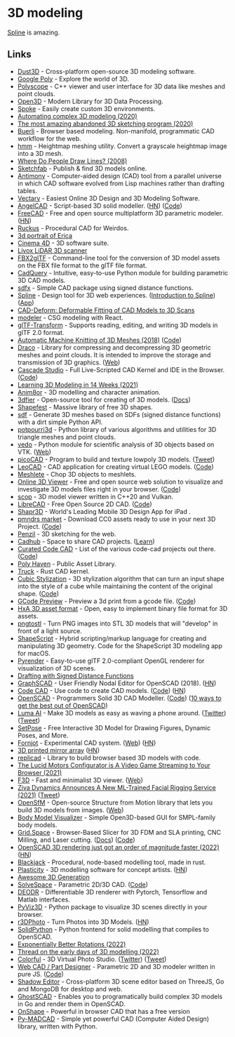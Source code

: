 # 3D modeling

[Spline](https://spline.design/) is amazing.

## Links

- [Dust3D](https://github.com/huxingyi/dust3d) - Cross-platform open-source 3D modeling software.
- [Google Poly](https://poly.google.com/) - Explore the world of 3D.
- [Polyscope](https://github.com/nmwsharp/polyscope) - C++ viewer and user interface for 3D data like meshes and point clouds.
- [Open3D](https://github.com/intel-isl/Open3D) - Modern Library for 3D Data Processing.
- [Spoke](https://github.com/mozilla/Spoke) - Easily create custom 3D environments.
- [Automating complex 3D modeling (2020)](https://share-ng.sandia.gov/news/resources/news_releases/3d_modeling/)
- [The most amazing abandoned 3D sketching program (2020)](https://www.youtube.com/watch?v=Sl1I7ZtsJtY)
- [Buerli](https://buerli.io/) - Browser based modeling. Non-manifold, programmatic CAD workflow for the web.
- [hmm](https://github.com/fogleman/hmm) - Heightmap meshing utility. Convert a grayscale heightmap image into a 3D mesh.
- [Where Do People Draw Lines? (2008)](https://gfx.cs.princeton.edu/pubs/Cole_2008_WDP/)
- [Sketchfab](https://sketchfab.com/) - Publish & find 3D models online.
- [Antimony](https://github.com/mkeeter/antimony) - Computer-aided design (CAD) tool from a parallel universe in which CAD software evolved from Lisp machines rather than drafting tables.
- [Vectary](https://www.vectary.com/) - Easiest Online 3D Design and 3D Modeling Software.
- [AngelCAD](https://arnholm.github.io/angelcad-docs/) - Script-based 3D solid modeller. ([HN](https://news.ycombinator.com/item?id=24243077)) ([Code](https://github.com/arnholm/angelcad))
- [FreeCAD](https://github.com/FreeCAD/FreeCAD) - Free and open source multiplatform 3D parametric modeler. ([HN](https://news.ycombinator.com/item?id=24513340))
- [Ruckus](https://github.com/cbiffle/ruckus) - Procedural CAD for Weirdos.
- [3d portrait of Erica](https://twitter.com/SpriggsIan/status/1313692911339368450)
- [Cinema 4D](https://www.maxon.net/en-us/products/cinema-4d/overview/) - 3D software suite.
- [Livox LiDAR 3D scanner](https://github.com/Livox-SDK/livox_scanner)
- [FBX2glTF](https://github.com/facebookincubator/FBX2glTF) - Command-line tool for the conversion of 3D model assets on the FBX file format to the glTF file format.
- [CadQuery](https://github.com/CadQuery/cadquery) - Intuitive, easy-to-use Python module for building parametric 3D CAD models.
- [sdfx](https://github.com/deadsy/sdfx) - Simple CAD package using signed distance functions.
- [Spline](https://spline.design/) - Design tool for 3D web experiences. ([Introduction to Spline](https://www.youtube.com/watch?v=BNbVyzhuN3g)) ([App](https://app.spline.design/))
- [CAD-Deform: Deformable Fitting of CAD Models to 3D Scans](https://github.com/alexeybokhovkin/CAD-Deform)
- [modeler](https://github.com/szymonkaliski/modeler) - CSG modeling with React.
- [glTF-Transform](https://github.com/donmccurdy/glTF-Transform) - Supports reading, editing, and writing 3D models in glTF 2.0 format.
- [Automatic Machine Knitting of 3D Meshes (2018)](https://textiles-lab.github.io/publications/2018-autoknit/) ([Code](https://github.com/textiles-lab/autoknit))
- [Draco](https://github.com/google/draco) - Library for compressing and decompressing 3D geometric meshes and point clouds. It is intended to improve the storage and transmission of 3D graphics. ([Web](https://google.github.io/draco/))
- [Cascade Studio](https://zalo.github.io/CascadeStudio/) - Full Live-Scripted CAD Kernel and IDE in the Browser. ([Code](https://github.com/zalo/CascadeStudio))
- [Learning 3D Modeling in 14 Weeks (2021)](https://samanthaz.me/writing/learning-3d-modeling-in-14-weeks)
- [Anim8or](https://www.anim8or.com/) - 3D modelling and character animation.
- [3dfier](https://github.com/tudelft3d/3dfier) - Open-source tool for creating of 3D models. ([Docs](http://tudelft3d.github.io/3dfier/))
- [Shapefest](https://shapefest.com/) - Massive library of free 3D shapes.
- [sdf](https://github.com/fogleman/sdf) - Generate 3D meshes based on SDFs (signed distance functions) with a dirt simple Python API.
- [potpourri3d](https://github.com/nmwsharp/potpourri3d) - Python library of various algorithms and utilities for 3D triangle meshes and point clouds.
- [vedo](https://github.com/marcomusy/vedo) - Python module for scientific analysis of 3D objects based on VTK. ([Web](https://vedo.embl.es/))
- [picoCAD](https://johanpeitz.itch.io/picocad) - Program to build and texture lowpoly 3D models. ([Tweet](https://twitter.com/johanpeitz/status/1365356945708896265))
- [LeoCAD](https://www.leocad.org/) - CAD application for creating virtual LEGO models. ([Code](https://github.com/leozide/leocad))
- [Meshlete](https://github.com/JarkkoPFC/meshlete) - Chop 3D objects to meshlets.
- [Online 3D Viewer](https://3dviewer.net/) - Free and open source web solution to visualize and investigate 3D models files right in your browser. ([Code](https://github.com/kovacsv/Online3DViewer))
- [scop](https://github.com/cledant/scop_vulkan) - 3D model viewer written in C++20 and Vulkan.
- [LibreCAD](https://www.librecad.org/) - Free Open Source 2D CAD. ([Code](https://github.com/LibreCAD/LibreCAD))
- [Shapr3D](https://www.shapr3d.com/) - World's Leading Mobile 3D Design App for iPad .
- [pmndrs market](https://market.pmnd.rs/) - Download CC0 assets ready to use in your next 3D Project. ([Code](https://github.com/pmndrs/market))
- [Penzil](https://www.penzil.app/) - 3D sketching for the web.
- [Cadhub](https://cadhub.xyz/) - Space to share CAD projects. ([Learn](https://learn.cadhub.xyz/))
- [Curated Code CAD](https://learn.cadhub.xyz/blog/curated-code-cad/) - List of the various code-cad projects out there. ([Code](https://github.com/Irev-Dev/curated-code-cad))
- [Poly Haven](https://polyhaven.com/) - Public Asset Library.
- [Truck](https://github.com/ricosjp/truck) - Rust CAD kernel.
- [Cubic Stylization](https://www.dgp.toronto.edu/projects/cubic-stylization/) - 3D stylization algorithm that can turn an input shape into the style of a cube while maintaining the content of the original shape. ([Code](https://github.com/HTDerekLiu/CubicStylization_Cpp))
- [GCode Preview](https://gcode-preview.web.app/) - Preview a 3d print from a gcode file. ([Code](https://github.com/remcoder/gcode-preview))
- [HxA 3D asset format](https://github.com/quelsolaar/HxA) - Open, easy to implement binary file format for 3D assets.
- [pngtostl](https://github.com/antirez/pngtostl) - Turn PNG images into STL 3D models that will "develop" in front of a light source.
- [ShapeScript](https://github.com/nicklockwood/ShapeScript) - Hybrid scripting/markup language for creating and manipulating 3D geometry. Code for the ShapeScript 3D modeling app for macOS.
- [Pyrender](https://github.com/mmatl/pyrender) - Easy-to-use glTF 2.0-compliant OpenGL renderer for visualization of 3D scenes.
- [Drafting with Signed Distance Functions](https://github.com/NGimbal/sdfui)
- [GraphSCAD](http://graphscad.blogspot.com/) - User Friendly Nodal Editor for OpenSCAD (2018). ([HN](https://news.ycombinator.com/item?id=28817102))
- [Code CAD](https://cadhub.xyz/) - Use code to create CAD models. ([Code](https://github.com/Irev-Dev/cadhub)) ([HN](https://news.ycombinator.com/item?id=28906735))
- [OpenSCAD](https://openscad.org/) - Programmers Solid 3D CAD Modeller. ([Code](https://github.com/openscad/openscad/)) ([10 ways to get the best out of OpenSCAD](https://calbryant.uk/blog/10-ways-to-get-the-best-out-of-openscad/))
- [Luma AI](https://lumalabs.ai/) - Make 3D models as easy as waving a phone around. ([Twitter](https://twitter.com/LumaLabsAI)) ([Tweet](https://twitter.com/mikecurtis/status/1455222329533812741))
- [SetPose](https://setpose.com/) - Free Interactive 3D Model for Drawing Figures, Dynamic Poses, and More.
- [Fornjot](https://github.com/hannobraun/fornjot) - Experimental CAD system. ([Web](https://www.fornjot.app/)) ([HN](https://news.ycombinator.com/item?id=30825429))
- [3D printed mirror array](https://github.com/bencbartlett/3D-printed-mirror-array) ([HN](https://news.ycombinator.com/item?id=29191918))
- [replicad](https://github.com/sgenoud/replicad) - Library to build browser based 3D models with code.
- [The Lucid Motors Configurator is A Video Game Streaming to Your Browser (2021)](https://blog.skz.dev/lucid-configurator-is-a-streaming-video-game)
- [F3D](https://github.com/f3d-app/f3d) - Fast and minimalist 3D viewer. ([Web](https://f3d-app.github.io/f3d/))
- [Ziva Dynamics Announces A New ML-Trained Facial Rigging Service (2021)](https://80.lv/articles/ziva-dynamics-announces-a-new-ml-trained-facial-rigging-service/) ([Tweet](https://twitter.com/80Level/status/1462836062368284672))
- [OpenSfM](https://github.com/mapillary/OpenSfM) - Open-source Structure from Motion library that lets you build 3D models from images. ([Web](https://opensfm.org))
- [Body Model Visualizer](https://github.com/mkocabas/body-model-visualizer) - Simple Open3D-based GUI for SMPL-family body models.
- [Grid.Space](https://grid.space/) - Browser-Based Slicer for 3D FDM and SLA printing, CNC Milling, and Laser cutting. ([Docs](https://docs.grid.space/projects/kiri-moto)) ([Code](https://github.com/GridSpace/grid-apps))
- [OpenSCAD 3D rendering just got an order of magnitude faster (2022)](https://ochafik.com/jekyll/update/2022/02/09/openscad-fast-csg-contibution.html) ([HN](https://news.ycombinator.com/item?id=30277356))
- [Blackjack](https://github.com/setzer22/blackjack) - Procedural, node-based modelling tool, made in rust.
- [Plasticity](https://github.com/nkallen/plasticity) - 3D modelling software for concept artists. ([HN](https://news.ycombinator.com/item?id=30695360))
- [Awesome 3D Generation](https://github.com/justimyhxu/awesome-3D-generation)
- [SolveSpace](https://solvespace.com/index.pl) - Parametric 2D/3D CAD. ([Code](https://github.com/solvespace/solvespace))
- [DEODR](https://github.com/martinResearch/DEODR) - Differentiable 3D renderer with Pytorch, Tensorflow and Matlab interfaces.
- [PyViz3D](https://github.com/francisengelmann/PyViz3D) - Python package to visualize 3D scenes directly in your browser.
- [r3DPhoto](https://www.r3dphoto.app/) - Turn Photos into 3D Models. ([HN](https://news.ycombinator.com/item?id=30971542))
- [SolidPython](https://github.com/SolidCode/SolidPython) - Python frontend for solid modelling that compiles to OpenSCAD.
- [Exponentially Better Rotations (2022)](https://thenumbat.github.io/Exponential-Rotations/)
- [Thread on the early days of 3D modelling (2022)](https://twitter.com/delaneykingrox/status/1518033756460044288)
- [Colorful](https://www.colorful.app/) - 3D Virtual Photo Studio. ([Twitter](https://twitter.com/colorful_app_)) ([Tweet](https://twitter.com/0xca0a/status/1519695476114833411))
- [Web CAD / Part Designer](http://web-cad.org/) - Parametric 2D and 3D modeler written in pure JS. ([Code](https://github.com/xibyte/jsketcher))
- [Shadow Editor](https://github.com/tengge1/ShadowEditor) - Cross-platform 3D scene editor based on ThreeJS, Go and MongoDB for desktop and web.
- [GhostSCAD](https://github.com/ljanyst/ghostscad) - Enables you to programatically build complex 3D models in Go and render them in OpenSCAD.
- [OnShape](https://www.onshape.com/) - Powerful in browser CAD that has a free version
- [Py-MADCAD](https://github.com/jimy-byerley/pymadcad) - Simple yet powerful CAD (Computer Aided Design) library, written with Python.
